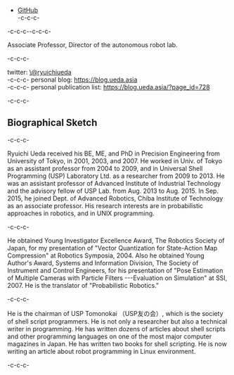 <ul id="menu-sociallink_ryuichi_ueda" class="menu"><li id="menu-item-90" class="menu-item menu-item-type-custom menu-item-object-custom menu-item-90"><a href="https://github.com/ryuichiueda/">GitHub</a></li>-c-c-c-</ul>-c-c-c--c-c-c-	<p>Associate Professor, Director of the autonomous robot lab.</p>-c-c-c-<p>twitter: <a href="https://twitter.com/ryuichiueda" target="_blank">\@ryuichiueda</a><br>-c-c-c- personal blog: <a href="https://blog.ueda.asia" target="_blank">https://blog.ueda.asia</a><br>-c-c-c- personal publication list: <a href="https://blog.ueda.asia/?page_id=728" target="_blank">https://blog.ueda.asia/?page_id=728</a></p>-c-c-c-<h2>Biographical Sketch</h2>-c-c-c-<p>Ryuichi Ueda received his BE, ME, and PhD in Precision Engineering from University of Tokyo, in 2001, 2003, and 2007. He worked in Univ. of Tokyo as an assistant professor from 2004 to 2009, and in Universal Shell Programming (USP) Laboratory Ltd. as a researcher from 2009 to 2013. He was an assistant professor of Advanced Institute of Industrial Technology and the advisory fellow of USP Lab. from Aug. 2013 to Aug. 2015. In Sep. 2015, he joined Dept. of Advanced Robotics, Chiba Institute of Technology as an associate professor. His research interests are in probabilistic approaches in robotics, and in UNIX programming.</p>-c-c-c-<p>He obtained Young Investigator Excellence Award, The Robotics Society of Japan, for my presentation of "Vector Quantization for State-Action Map Compression" at Robotics Symposia, 2004. Also he obtained Young Author's Award, Systems and Information Division, The Society of Instrument and Control Engineers, for his presentation of "Pose Estimation of Multiple Cameras with Particle Filters ---Evaluation on Simulation" at SSI, 2007. He is the translator of "Probabilistic Robotics."</p>-c-c-c-<p>He is the chairman of USP Tomonokai （USP友の会）, which is the society of shell script programmers. He is not only a researcher but also a technical writer in programming. He has written dozens of articles about shell scripts and other programming languages on one of the most major computer magazines in Japan. He has written two books for shell scripting. He is now writing an article about robot programming in Linux environment.</p>-c-c-c-
